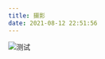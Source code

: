 ```yaml
---
title: 摄影
date: 2021-08-12 22:51:56
---
```

![测试](https://cdn.jsdelivr.net/gh/xzMhehe/StaticFile_CDN/static/img202108121740658.png)